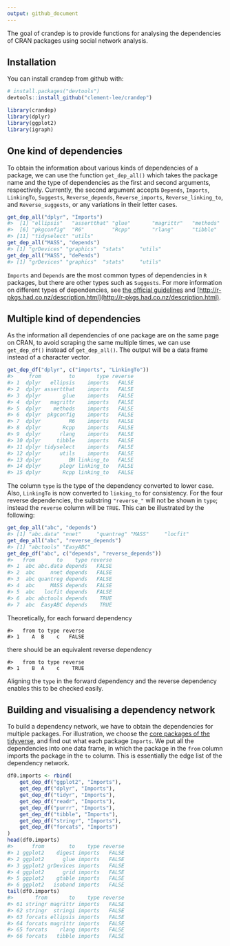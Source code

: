 ```yaml
---
output: github_document
---
```


<!-- README.md is generated from README.Rmd. Please edit that file -->



The goal of crandep is to provide functions for analysing the dependencies of CRAN packages using social network analysis.

## Installation

You can install crandep from github with:


```r
# install.packages("devtools")
devtools::install_github("clement-lee/crandep")
```




```r
library(crandep)
library(dplyr)
library(ggplot2)
library(igraph)
```





## One kind of dependencies 
To obtain the information about various kinds of dependencies of a package, we can use the function `get_dep_all()` which takes the package name and the type of dependencies as the first and second arguments, respectively. Currently, the second argument accepts `Depends`, `Imports`, `LinkingTo`, `Suggests`, `Reverse_depends`, `Reverse_imports`, `Reverse_linking_to`, and `Reverse_suggests`, or any variations in their letter cases.


```r
get_dep_all("dplyr", "Imports")
#>  [1] "ellipsis"   "assertthat" "glue"       "magrittr"   "methods"   
#>  [6] "pkgconfig"  "R6"         "Rcpp"       "rlang"      "tibble"    
#> [11] "tidyselect" "utils"
get_dep_all("MASS", "depends")
#> [1] "grDevices" "graphics"  "stats"     "utils"
get_dep_all("MASS", "dePends")
#> [1] "grDevices" "graphics"  "stats"     "utils"
```

`Imports` and `Depends` are the most common types of dependencies in `R` packages, but there are other types such as `Suggests`. For more information on different types of dependencies, see [the official guidelines](https://cran.r-project.org/doc/manuals/r-release/R-exts.html#Package-Dependencies) and [http://r-pkgs.had.co.nz/description.html](http://r-pkgs.had.co.nz/description.html).





## Multiple kind of dependencies
As the information all dependencies of one package are on the same page on CRAN, to avoid scraping the same multiple times, we can use `get_dep_df()` instead of  `get_dep_all()`. The output will be a data frame instead of a character vector.


```r
get_dep_df("dplyr", c("imports", "LinkingTo"))
#>     from         to       type reverse
#> 1  dplyr   ellipsis    imports   FALSE
#> 2  dplyr assertthat    imports   FALSE
#> 3  dplyr       glue    imports   FALSE
#> 4  dplyr   magrittr    imports   FALSE
#> 5  dplyr    methods    imports   FALSE
#> 6  dplyr  pkgconfig    imports   FALSE
#> 7  dplyr         R6    imports   FALSE
#> 8  dplyr       Rcpp    imports   FALSE
#> 9  dplyr      rlang    imports   FALSE
#> 10 dplyr     tibble    imports   FALSE
#> 11 dplyr tidyselect    imports   FALSE
#> 12 dplyr      utils    imports   FALSE
#> 13 dplyr         BH linking_to   FALSE
#> 14 dplyr      plogr linking_to   FALSE
#> 15 dplyr       Rcpp linking_to   FALSE
```
The column `type` is the type of the dependency converted to lower case. Also, `LinkingTo` is now converted to `linking_to` for consistency. For the four reverse dependencies, the substring `"reverse_"` will not be shown in `type`; instead the `reverse` column will be `TRUE`. This can be illustrated by the following:


```r
get_dep_all("abc", "depends")
#> [1] "abc.data" "nnet"     "quantreg" "MASS"     "locfit"
get_dep_all("abc", "reverse_depends")
#> [1] "abctools" "EasyABC"
get_dep_df("abc", c("depends", "reverse_depends"))
#>   from       to    type reverse
#> 1  abc abc.data depends   FALSE
#> 2  abc     nnet depends   FALSE
#> 3  abc quantreg depends   FALSE
#> 4  abc     MASS depends   FALSE
#> 5  abc   locfit depends   FALSE
#> 6  abc abctools depends    TRUE
#> 7  abc  EasyABC depends    TRUE
```
Theoretically, for each forward dependency

```
#>   from to type reverse
#> 1    A  B    c   FALSE
```
there should be an equivalent reverse dependency

```
#>   from to type reverse
#> 1    B  A    c    TRUE
```
Aligning the `type` in the forward dependency and the reverse dependency enables this to be checked easily.





## Building and visualising a dependency network
To build a dependency network, we have to obtain the dependencies for multiple packages. For illustration, we choose the [core packages of the tidyverse](https://www.tidyverse.org/packages/), and find out what each package `Imports`. We put all the dependencies into one data frame, in which the package in the `from` column imports the package in the `to` column. This is essentially the edge list of the dependency network.


```r
df0.imports <- rbind(
    get_dep_df("ggplot2", "Imports"),
    get_dep_df("dplyr", "Imports"),
    get_dep_df("tidyr", "Imports"),
    get_dep_df("readr", "Imports"),
    get_dep_df("purrr", "Imports"),
    get_dep_df("tibble", "Imports"),
    get_dep_df("stringr", "Imports"),
    get_dep_df("forcats", "Imports")
)
head(df0.imports)
#>      from        to    type reverse
#> 1 ggplot2    digest imports   FALSE
#> 2 ggplot2      glue imports   FALSE
#> 3 ggplot2 grDevices imports   FALSE
#> 4 ggplot2      grid imports   FALSE
#> 5 ggplot2    gtable imports   FALSE
#> 6 ggplot2   isoband imports   FALSE
tail(df0.imports)
#>       from       to    type reverse
#> 61 stringr magrittr imports   FALSE
#> 62 stringr  stringi imports   FALSE
#> 63 forcats ellipsis imports   FALSE
#> 64 forcats magrittr imports   FALSE
#> 65 forcats    rlang imports   FALSE
#> 66 forcats   tibble imports   FALSE
```

